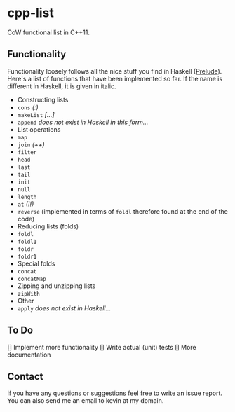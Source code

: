 # cpp-list
CoW functional list in C++11.

## Functionality
Functionality loosely follows all the nice stuff you find in Haskell ([Prelude](http://hackage.haskell.org/package/base-4.7.0.2/docs/Prelude.html)). Here's a list of functions that have been implemented so far. If the name is different in Haskell, it is given in italic.

 * Constructing lists
  * `cons` _(:)_
  * `makeList` _[...]_
  * `append` _does not exist in Haskell in this form..._
 * List operations
  * `map`
  * `join` _(++)_
  * `filter`
  * `head`
  * `last`
  * `tail`
  * `init`
  * `null`
  * `length`
  * `at` _(!!)_
  * `reverse` (implemented in terms of `foldl` therefore found at the end of the code)
 * Reducing lists (folds)
  * `foldl`
  * `foldl1`
  * `foldr`
  * `foldr1`
 * Special folds
  * `concat`
  * `concatMap`
 * Zipping and unzipping lists
  * `zipWith`
 * Other
  * `apply` _does not exist in Haskell..._

## To Do

 [] Implement more functionality
 [] Write actual (unit) tests
 [] More documentation


## Contact
If you have any questions or suggestions feel free to write an issue report. You can also send me an email to kevin at my domain.
